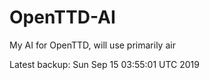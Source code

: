 # OpenTTD-AI
My AI for OpenTTD, will use primarily air

Latest backup: Sun Sep 15 03:55:01 UTC 2019
